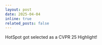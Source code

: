 ```yaml
---
layout: post
date: 2025-04-04
inline: true
related_posts: false
---
```


HotSpot got selected as a CVPR 25 Highlight!
